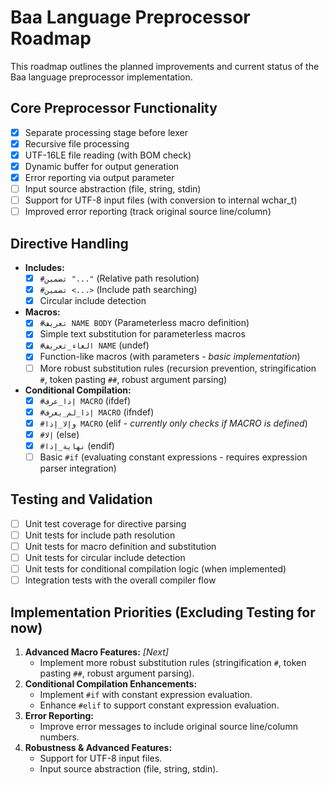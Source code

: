 # Baa Language Preprocessor Roadmap

This roadmap outlines the planned improvements and current status of the Baa language preprocessor implementation.

## Core Preprocessor Functionality

- [x] Separate processing stage before lexer
- [x] Recursive file processing
- [x] UTF-16LE file reading (with BOM check)
- [x] Dynamic buffer for output generation
- [x] Error reporting via output parameter
- [ ] Input source abstraction (file, string, stdin)
- [ ] Support for UTF-8 input files (with conversion to internal wchar_t)
- [ ] Improved error reporting (track original source line/column)

## Directive Handling

- **Includes:**
    - [x] `#تضمين "..."` (Relative path resolution)
    - [x] `#تضمين <...>` (Include path searching)
    - [x] Circular include detection
- **Macros:**
    - [x] `#تعريف NAME BODY` (Parameterless macro definition)
    - [x] Simple text substitution for parameterless macros
    - [x] `#الغاء_تعريف NAME` (undef)
    - [x] Function-like macros (with parameters - *basic implementation*)
    - [ ] More robust substitution rules (recursion prevention, stringification `#`, token pasting `##`, robust argument parsing)
- **Conditional Compilation:**
    - [x] `#إذا_عرف MACRO` (ifdef)
    - [x] `#إذا_لم_يعرف MACRO` (ifndef)
    - [x] `#وإلا_إذا MACRO` (elif - *currently only checks if MACRO is defined*)
    - [x] `#إلا` (else)
    - [x] `#نهاية_إذا` (endif)
    - [ ] Basic `#if` (evaluating constant expressions - requires expression parser integration)

## Testing and Validation

- [ ] Unit test coverage for directive parsing
- [ ] Unit tests for include path resolution
- [ ] Unit tests for macro definition and substitution
- [ ] Unit tests for circular include detection
- [ ] Unit tests for conditional compilation logic (when implemented)
- [ ] Integration tests with the overall compiler flow

## Implementation Priorities (Excluding Testing for now)

1.  **Advanced Macro Features:** *[Next]*
    - Implement more robust substitution rules (stringification `#`, token pasting `##`, robust argument parsing).
2.  **Conditional Compilation Enhancements:**
    - Implement `#if` with constant expression evaluation.
    - Enhance `#elif` to support constant expression evaluation.
3.  **Error Reporting:**
    - Improve error messages to include original source line/column numbers.
4.  **Robustness & Advanced Features:**
    - Support for UTF-8 input files.
    - Input source abstraction (file, string, stdin).
